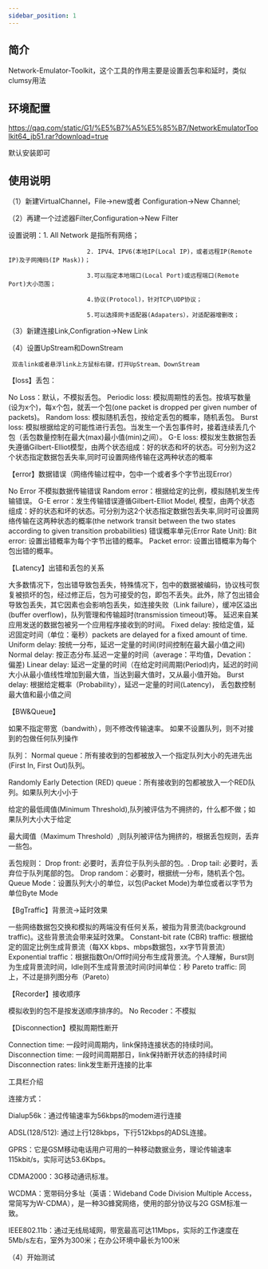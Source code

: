 ```yaml
---
sidebar_position: 1
---
```



## 简介

Network-Emulator-Toolkit，这个工具的作用主要是设置丢包率和延时，类似clumsy用法


## 环境配置
https://qaq.com/static/G1/%E5%B7%A5%E5%85%B7/NetworkEmulatorToolkit64_jb51.rar?download=true

默认安装即可

## 使用说明

（1）新建VirtualChannel，File->new或者 Configuration->New Channel;

（2）再建一个过滤器Filter,Configuration->New Filter 

<DocImage src='nettest/networktools1.png'></DocImage>


设置说明：1. All Network 是指所有网络；

                          2. IPV4、IPV6(本地IP(Local IP)，或者远程IP(Remote IP)及子网掩码(IP Mask))；

                          3.可以指定本地端口(Local Port)或远程端口(Remote Port)大小范围；

                          4.协议(Protocol)，针对TCP\UDP协议；

                          5.可以选择网卡适配器(Adapaters），对适配器增删改；

（3）新建连接Link,Configration->New Link

<DocImage src='nettest/networktools2.png'></DocImage>


（4）设置UpStream和DownStream

     双击link或者悬浮link上方鼠标右键，打开UpStream、DownStream

【loss】丢包：

<DocImage src='nettest/networktools3.png'></DocImage>


No Loss：默认，不模拟丢包。
Periodic loss: 模拟周期性的丢包。按填写数量(设为x个)，每x个包，就丢一个包(one packet is dropped per given number of packets)。
Random loss: 模拟随机丢包，按给定丢包的概率，随机丢包。
Burst loss: 模拟根据给定的可能性进行丢包。当发生一个丢包事件时，接着连续丢几个包（丢包数量控制在最大(max)最小值(min)之间）。
G-E loss: 模拟发生数据包丢失遵循Gilbert-Elliot模型，由两个状态组成：好的状态和坏的状态。可分别为这2个状态指定数据包丢失率,同时可设置网络传输在这两种状态的概率


 【error】数据错误（网络传输过程中，包中一个或者多个字节出现Error）

<DocImage src='nettest/networktools4.png'></DocImage>

No Error 不模拟数据传输错误
Random error：根据给定的比例，模拟随机发生传输错误。
G-E error：发生传输错误遵循Gilbert-Elliot Model, 模型，由两个状态组成：好的状态和坏的状态。可分别为这2个状态指定数据包丢失率,同时可设置网络传输在这两种状态的概率(the network transit between the two states according to given transition probabilities)
错误概率单元(Error Rate Unit):
Bit error: 设置出错概率为每个字节出错的概率。
Packet error: 设置出错概率为每个包出错的概率。  


【Latency】出错和丢包的关系

<DocImage src='nettest/networktools5.png'></DocImage>


大多数情况下，包出错导致包丢失，特殊情况下，包中的数据被编码，协议栈可恢复被损坏的包，经过修正后，包为可接受的包，即包不丢失。此外，除了包出错会导致包丢失，其它因素也会影响包丢失，如连接失败（Link failure），缓冲区溢出(buffer overflow)，队列管理和传输超时(transmission timeout)等。
延迟来自某应用发送的数据包被另一个应用程序接收到的时间。
Fixed delay: 按给定值，延迟固定时间（单位：毫秒）packets are delayed for a fixed amount of time.
Uniform delay: 按统一分布，延迟一定量的时间(时间控制在最大最小值之间)
Normal delay: 按正态分布.延迟一定量的时间（average：平均值，Devation：偏差)
Linear delay: 延迟一定量的时间（在给定时间周期(Period)内，延迟的时间大小从最小值线性增加到最大值，当达到最大值时，又从最小值开始。
Burst delay: 根据给定概率（Probability），延迟一定量的时间(Latency)， 丢包数控制最大值和最小值之间


【BW&Queue】

<DocImage src='nettest/networktools6.png'></DocImage>


如果不指定带宽（bandwith），则不修改传输速率。
如果不设置队列，则不对接到的包做任何队列操作
 
 队列：
Normal queue：所有接收到的包都被放入一个指定队列大小的先进先出(First In, First Out)队列。

Randomly Early Detection (RED) queue：所有接收到的包都被放入一个RED队列。如果队列大小小于

给定的最低阈值(Minimum Threshold),队列被评估为不拥挤的，什么都不做；如果队列大小大于给定

最大阈值（Maximum Threshold）,则队列被评估为拥挤的，根据丢包规则，丢弃一些包。
 
丢包规则：
Drop front: 必要时，丢弃位于队列头部的包。.
Drop tail: 必要时，丢弃位于队列尾部的包。
Drop random：必要时，根据统一分布，随机丢个包。
Queue Mode：设置队列大小的单位，以包(Packet Mode)为单位或者以字节为单位Byte Mode


【BgTraffic】背景流->延时效果

一些网络数据包交换和模拟的两端没有任何关系，被指为背景流(background traffic)。这些背景流会带来延时效果。
Constant-bit rate (CBR) traffic: 根据给定的固定比例生成背景流（每XX kbps、mbps数据包，xx字节背景流）
Exponential traffic：根据指数On/Off时间分布生成背景流。个人理解，Burst则为生成背景流时间，Idle则不生成背景流时间(时间单位：秒
Pareto traffic: 同上，不过是排列图分布（Pareto）


【Recorder】接收顺序

<DocImage src='nettest/networktools7.png'></DocImage>


模拟收到的包不是按发送顺序排序的。
No Recoder：不模拟



【Disconnection】模拟周期性断开

<DocImage src='nettest/networktools8.png'></DocImage>

Connection time: 一段时间周期内，link保持连接状态的持续时间。
Disconnection time: 一段时间周期那日，link保持断开状态的持续时间
Disconnection rates: link发生断开连接的比率



工具栏介绍

<DocImage src='nettest/networktools9.png'></DocImage>



连接方式：

Dialup56k：通过传输速率为56kbps的modem进行连接

ADSL(128/512): 通过上行128kbps，下行512kbps的ADSL连接。

GPRS：它是GSM移动电话用户可用的一种移动数据业务，理论传输速率115kbit/s，实际可达53.6Kbps。

CDMA2000：3G移动通讯标准。

WCDMA：宽带码分多址（英语：Wideband Code Division Multiple Access，常简写为W-CDMA），是一种3G蜂窝网络，使用的部分协议与2G GSM标准一致。

IEEE802.11b：通过无线局域网，带宽最高可达11Mbps，实际的工作速度在5Mb/s左右，室外为300米；在办公环境中最长为100米



（4）开始测试

<DocImage src='nettest/networktools10.png'></DocImage>